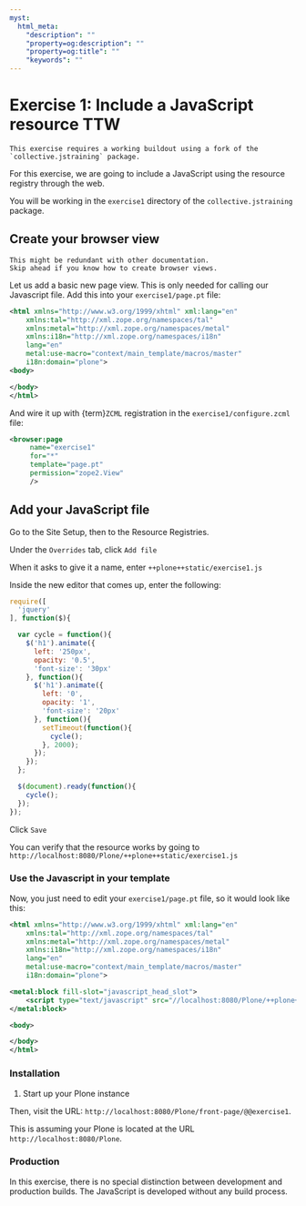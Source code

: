 ```yaml
---
myst:
  html_meta:
    "description": ""
    "property=og:description": ""
    "property=og:title": ""
    "keywords": ""
---
```


# Exercise 1: Include a JavaScript resource TTW

```{warning}
This exercise requires a working buildout using a fork of the `collective.jstraining` package.
```

For this exercise, we are going to include a JavaScript using the resource registry through the web.

You will be working in the `exercise1` directory of the `collective.jstraining` package.

## Create your browser view

```{warning}
This might be redundant with other documentation.
Skip ahead if you know how to create browser views.
```

Let us add a basic new page view. This is only needed for calling our Javascript file.
Add this into your `exercise1/page.pt` file:

```xml
<html xmlns="http://www.w3.org/1999/xhtml" xml:lang="en"
    xmlns:tal="http://xml.zope.org/namespaces/tal"
    xmlns:metal="http://xml.zope.org/namespaces/metal"
    xmlns:i18n="http://xml.zope.org/namespaces/i18n"
    lang="en"
    metal:use-macro="context/main_template/macros/master"
    i18n:domain="plone">
<body>

</body>
</html>
```

And wire it up with {term}`ZCML` registration in the `exercise1/configure.zcml` file:

```xml
<browser:page
     name="exercise1"
     for="*"
     template="page.pt"
     permission="zope2.View"
     />
```

## Add your JavaScript file

Go to the Site Setup, then to the Resource Registries.

Under the `Overrides` tab, click `Add file`

When it asks to give it a name, enter `++plone++static/exercise1.js`

Inside the new editor that comes up, enter the following:

```javascript
require([
  'jquery'
], function($){

  var cycle = function(){
    $('h1').animate({
      left: '250px',
      opacity: '0.5',
      'font-size': '30px'
    }, function(){
      $('h1').animate({
        left: '0',
        opacity: '1',
        'font-size': '20px'
      }, function(){
        setTimeout(function(){
          cycle();
        }, 2000);
      });
    });
  };

  $(document).ready(function(){
    cycle();
  });
});
```

Click `Save`

You can verify that the resource works by going to `http://localhost:8080/Plone/++plone++static/exercise1.js`

### Use the Javascript in your template

Now, you just need to edit your `exercise1/page.pt` file, so it would look like this:

```xml
<html xmlns="http://www.w3.org/1999/xhtml" xml:lang="en"
    xmlns:tal="http://xml.zope.org/namespaces/tal"
    xmlns:metal="http://xml.zope.org/namespaces/metal"
    xmlns:i18n="http://xml.zope.org/namespaces/i18n"
    lang="en"
    metal:use-macro="context/main_template/macros/master"
    i18n:domain="plone">

<metal:block fill-slot="javascript_head_slot">
    <script type="text/javascript" src="//localhost:8080/Plone/++plone++static/exercise1.js"></script>
</metal:block>

<body>

</body>
</html>
```

### Installation

1. Start up your Plone instance

Then, visit the URL: `http://localhost:8080/Plone/front-page/@@exercise1`.

This is assuming your Plone is located at the URL `http://localhost:8080/Plone`.

### Production

In this exercise, there is no special distinction between development and production builds.
The JavaScript is developed without any build process.
